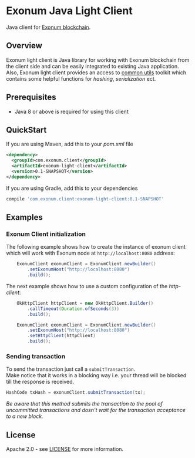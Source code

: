 # Exonum Java Light Client
Java client for [Exonum blockchain][exonum].

## Overview
Exonum light client is Java library for working with Exonum blockchain
from the client side and can be easily integrated to existing 
Java application.  
Also, Exonum light client provides an access to [common utils][ejb-common]
toolkit which contains some helpful functions for _hashing_,
_serialization_ ect. 

## Prerequisites
- Java 8 or above is required for using this client

## QuickStart

If you are using Maven, add this to your _pom.xml_ file
```xml
<dependency>
  <groupId>com.exonum.client</groupId>
  <artifactId>exonum-light-client</artifactId>
  <version>0.1-SNAPSHOT</version>
</dependency>
```
If you are using Gradle, add this to your dependencies
```Groovy
compile 'com.exonum.client:exonum-light-client:0.1-SNAPSHOT'
```

## Examples

### Exonum Client initialization
The following example shows how to create the instance of exonum client
which will work with Exonum node at `http://localhost:8080` address: 
```java
    ExonumClient exonumClient = ExonumClient.newBuilder()
        .setExonumHost("http://localhost:8080")
        .build();
```

The next example shows how to use a custom configuration of the _http-client_:
```java
    OkHttpClient httpClient = new OkHttpClient.Builder()
        .callTimeout(Duration.ofSeconds(3))
        .build();

    ExonumClient exonumClient = ExonumClient.newBuilder()
        .setExonumHost("http://localhost:8080")
        .setHttpClient(httpClient)
        .build();

```

### Sending transaction
To send the transaction just call a `submitTransaction`.  
Make notice that it works in a blocking way i.e. your thread will be 
blocked till the response is received.  
```java
HashCode txHash = exonumClient.submitTransaction(tx);
```
*Be aware that this method submits the transaction to the pool of
uncommitted transactions and dosn't wait for the transaction 
acceptance to a new block.* 
 

## License
Apache 2.0 - see [LICENSE](../LICENSE) for more information.

[exonum]: https://github.com/exonum/exonum
[ejb-common]: https://exonum.com/doc/api/java-binding-common/0.4/
